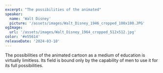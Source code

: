 ```yaml
---
excerpt: "The possibilities of the animated"
speaker:
  name: 'Walt Disney'
  picture: '/assets/images/Walt_Disney_1946_cropped_100x100.JPG'
ogImage:
  url: '/assets/images/Walt_Disney_1964_cropped_512x512.jpg'
color: '#e55614'
releaseDate: '2024-03-10'
---
```

The possibilities of the animated cartoon as a medium of education is virtually limitless. Its field is bound only by the capability of men to use it for its full possibilities.
